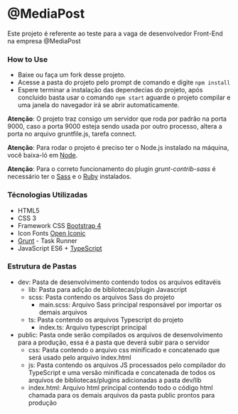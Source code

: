 # @MediaPost #

Este projeto é referente ao teste para a vaga de desenvolvedor Front-End na empresa @MediaPost

### How to Use ###

* Baixe ou faça um fork desse projeto.
* Acesse a pasta do projeto pelo prompt de comando e digite `npm install`
* Espere terminar a instalação das dependecias do projeto, após concluido basta usar o comando `npm start` aguarde o projeto compilar e uma janela do navegador irá se abrir automaticamente.

**Atenção**: O projeto traz consigo um servidor que roda por padrão na porta 9000, caso a porta 9000 esteja sendo usada por outro processo, altera a porta no arquivo gruntfile.js, tarefa connect.

**Atenção**: Para rodar o projeto é preciso ter o Node.js instalado na máquina, você baixa-ló em [Node](https://nodejs.org/en/).

**Atenção**: Para o correto funcionamento do plugin *grunt-contrib-sass* é necessário ter o [Sass](http://sass-lang.com/) e o [Ruby](https://rubyinstaller.org/downloads/) instalados.

### Técnologias Utilizadas ###

* HTML5
* CSS 3
* Framework CSS [Bootstrap 4](http://getbootstrap.com/)
* Icon Fonts [Open Iconic](https://useiconic.com/open/)
* [Grunt](https://gruntjs.com/) - Task Runner
* JavaScript ES6 + [TypeScript](https://www.typescriptlang.org/)

### Estrutura de Pastas ###

+ dev: Pasta de desenvolvimento contendo todos os arquivos editavéis
    * lib: Pasta para adição de bibliotecas/plugin Javascript
    + scss: Pasta contendo os arquivos Sass do projeto
        * main.scss: Arquivo Sass principal responsável por importar os demais arquivos
    + ts: Pasta contendo os arquivos Typescript do projeto
        * index.ts: Arquivo typescript principal
+ public: Pasta onde serão compilados os arquivos de desenvolvimento para a produção, essa é a pasta que deverá subir para o servidor
    * css: Pasta contendo o arquivo css minificado e concatenado que será usado pelo arquivo index.html
    * js: Pasta contendo os arquivos JS processados pelo compilador do TypeScript e uma versão minificada e concatenada de todos os arquivos de bibliotecas/plugins adicionadas a pasta dev/lib
    * index.html: Arquivo html principal contendo todo o código html chamada para os demais arquivos da pasta public prontos para produção